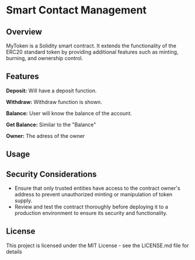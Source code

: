 # Smart Contact Management

## Overview

MyToken is a Solidity smart contract. It extends the functionality of the ERC20 standard token by providing additional features such as minting, burning, and ownership control.

## Features

**Deposit:** Will have a deposit function.

**Withdraw:** Withdraw function is shown.

**Balance:** User will know the balance of the account.

**Get Balance:** Similar to the "Balance"

**Owner:** The adress of the owner
  

## Usage



## Security Considerations

- Ensure that only trusted entities have access to the contract owner's address to prevent unauthorized minting or manipulation of token supply.
- Review and test the contract thoroughly before deploying it to a production environment to ensure its security and functionality.

## License
This project is licensed under the MIT License - see the LICENSE.md file for details
